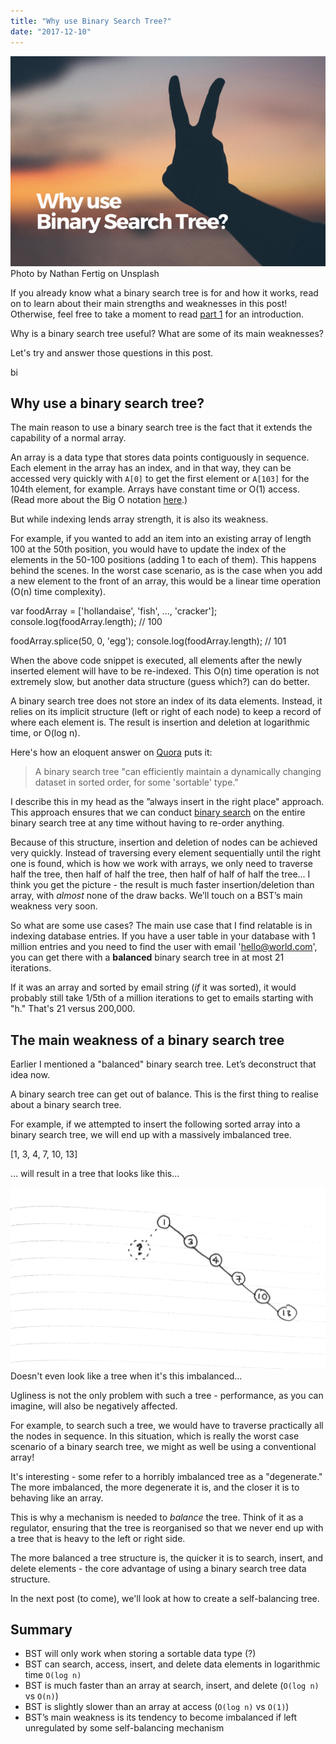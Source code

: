 ```yaml
---
title: "Why use Binary Search Tree?"
date: "2017-12-10"
---
```


![why use binary search tree banner with peace hand sign](images/BSP-why-use-binary-search-tree.png) Photo by Nathan Fertig on Unsplash

If you already know what a binary search tree is for and how it works, read on to learn about their main strengths and weaknesses in this post! Otherwise, feel free to take a moment to read [part 1](/2017-12-03-binary-search-tree-explained/) for an introduction.

Why is a binary search tree useful? What are some of its main weaknesses?

Let's try and answer those questions in this post.

bi

## Why use a binary search tree?

The main reason to use a binary search tree is the fact that it extends the capability of a normal array.

An array is a data type that stores data points contiguously in sequence. Each element in the array has an index, and in that way, they can be accessed very quickly with `A[0]` to get the first element or `A[103]` for the 104th element, for example. Arrays have constant time or O(1) access. (Read more about the Big O notation [here](/2017-11-15-algorithm-time-complexity-big-o-notation/).)

But while indexing lends array strength, it is also its weakness.

For example, if you wanted to add an item into an existing array of length 100 at the 50th position, you would have to update the index of the elements in the 50-100 positions (adding 1 to each of them). This happens behind the scenes. In the worst case scenario, as is the case when you add a new element to the front of an array, this would be a linear time operation (O(n) time complexity).

var foodArray = \['hollandaise', 'fish', ..., 'cracker'\];
console.log(foodArray.length);  // 100

foodArray.splice(50, 0, 'egg');
console.log(foodArray.length);  // 101

When the above code snippet is executed, all elements after the newly inserted element will have to be re-indexed. This O(n) time operation is not extremely slow, but another data structure (guess which?) can do better.

A binary search tree does not store an index of its data elements. Instead, it relies on its implicit structure (left or right of each node) to keep a record of where each element is. The result is insertion and deletion at logarithmic time, or O(log n).

Here's how an eloquent answer on [Quora](https://www.quora.com/What-are-some-practical-applications-of-binary-search-trees/answer/Eugene-Yarovoi?srid=pJ7U) puts it:

> A binary search tree "can efficiently maintain a dynamically changing dataset in sorted order, for some 'sortable' type."

I describe this in my head as the ”always insert in the right place" approach. This approach ensures that we can conduct [binary search](/2017-11-22-binary-search-explained/) on the entire binary search tree at any time without having to re-order anything.

Because of this structure, insertion and deletion of nodes can be achieved very quickly. Instead of traversing every element sequentially until the right one is found, which is how we work with arrays, we only need to traverse half the tree, then half of half the tree, then half of half of half the tree... I think you get the picture - the result is much faster insertion/deletion than array, with _almost_ none of the draw backs. We’ll touch on a BST’s main weakness very soon.

So what are some use cases? The main use case that I find relatable is in indexing database entries. If you have a user table in your database with 1 million entries and you need to find the user with email 'hello@world.com', you can get there with a **balanced** binary search tree in at most 21 iterations.

If it was an array and sorted by email string (_if_ it was sorted), it would probably still take 1/5th of a million iterations to get to emails starting with "h." That's 21 versus 200,000.

## The main weakness of a binary search tree

Earlier I mentioned a "balanced" binary search tree. Let’s deconstruct that idea now.

A binary search tree can get out of balance. This is the first thing to realise about a binary search tree.

For example, if we attempted to insert the following sorted array into a binary search tree, we will end up with a massively imbalanced tree.

\[1, 3, 4, 7, 10, 13\]

… will result in a tree that looks like this…

![imbalanced binary search tree](images/BSP-imbalanced-binary-search-tree-2-1024x588.png) Doesn't even look like a tree when it's this imbalanced...

Ugliness is not the only problem with such a tree - performance, as you can imagine, will also be negatively affected.

For example, to search such a tree, we would have to traverse practically all the nodes in sequence. In this situation, which is really the worst case scenario of a binary search tree, we might as well be using a conventional array!

It's interesting - some refer to a horribly imbalanced tree as a "degenerate." The more imbalanced, the more degenerate it is, and the closer it is to behaving like an array.

This is why a mechanism is needed to _balance_ the tree. Think of it as a regulator, ensuring that the tree is reorganised so that we never end up with a tree that is heavy to the left or right side.

The more balanced a tree structure is, the quicker it is to search, insert, and delete elements - the core advantage of using a binary search tree data structure.

In the next post (to come), we'll look at how to create a self-balancing tree.

## Summary

- BST will only work when storing a sortable data type (?)
- BST can search, access, insert, and delete data elements in logarithmic time `O(log n)`
- BST is much faster than an array at search, insert, and delete (`O(log n)` vs `O(n)`)
- BST is slightly slower than an array at access (`O(log n)` vs `O(1)`)
- BST’s main weakness is its tendency to become imbalanced if left unregulated by some self-balancing mechanism
